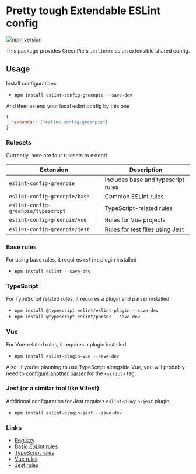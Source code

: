# Pretty tough Extendable ESLint config

[![npm version](https://badge.fury.io/js/eslint-config-greenpie.svg)](http://badge.fury.io/js/eslint-config-greenpie)

This package provides GreenPie's `.eslintrc` as an extensible shared config.

## Usage

Install configurations

* `npm install eslint-config-greenpie --save-dev`

And then extend your local eslint config by this one

```json
{
  "extends": ["eslint-config-greenpie"]
}
```

### Rulesets

Currently, here are four rulesets to extend

| Extension                           | Description                        |
|-------------------------------------|------------------------------------|
| `eslint-config-greenpie`            | Includes base and typescript rules |
| `eslint-config-greenpie/base`       | Common ESLint rules                |
| `eslint-config-greenpie/typescript` | TypeScript-related rules           |
| `eslint-config-greenpie/vue`        | Rules for Vue projects             |
| `eslint-config-greenpie/jest`       | Rules for test files using Jest    |

### Base rules

For using base rules, it requires `eslint` plugin installed

* `npm install eslint --save-dev`

### TypeScript

For TypeScript related rules, it requires a plugin and parser installed

* `npm install @typescript-eslint/eslint-plugin --save-dev`
* `npm install @typescript-eslint/parser --save-dev`

### Vue

For Vue-related rules, it requires a plugin installed

* `npm install eslint-plugin-vue --save-dev`

Also, if you're planning to use TypeScript alongside Vue, you will probably need to [configure another parser](https://github.com/vuejs/vue-eslint-parser#parseroptionsparser) for the `<script>` tag.

### Jest (or a similar tool like Vitest)

Additional configuration for Jest requires `eslint-plugin-jest` plugin

* `npm install eslint-plugin-jest --save-dev`

### Links

* [Registry](https://www.npmjs.com/package/eslint-config-greenpie)
* [Basic ESLint rules](https://eslint.org/docs/rules/)
* [TypeScript rules](https://typescript-eslint.io/rules/)
* [Vue rules](https://eslint.vuejs.org)
* [Jest rules](https://github.com/jest-community/eslint-plugin-jest#rules)
